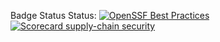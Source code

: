 Badge Status Status: [![OpenSSF Best Practices](https://www.bestpractices.dev/badge_static/passing)](https://www.bestpractices.dev/projects/8509)
[![Scorecard supply-chain security](https://github.com/Isaiah0521/PA-updated-Weapon-Master/actions/workflows/scorecard.yml/badge.svg)](https://github.com/Isaiah0521/PA-updated-Weapon-Master/actions/workflows/scorecard.yml)

